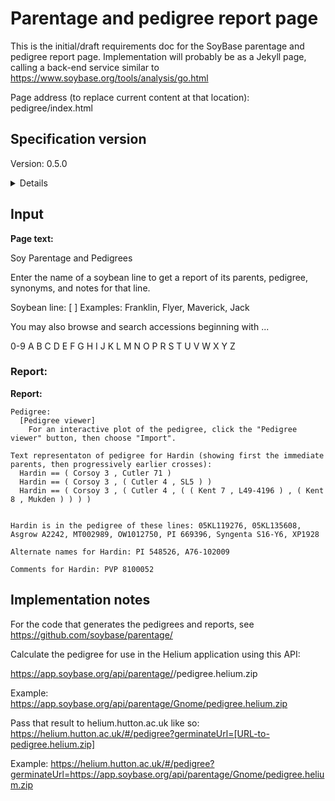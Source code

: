 # Parentage and pedigree report page

This is the initial/draft requirements doc for the SoyBase parentage and pedigree report page. Implementation will probably be as a Jekyll page, calling a back-end service similar to
https://www.soybase.org/tools/analysis/go.html

Page address (to replace current content at that location): pedigree/index.html


## Specification version
Version: 0.5.0

<details>

First draft on 2024-11-07.

</details>

## Input

**Page text:**

Soy Parentage and Pedigrees

Enter the name of a soybean line to get a report of its parents, pedigree, synonyms, and notes for that line.

Soybean line: [  ]
  Examples: Franklin, Flyer, Maverick, Jack

You may also browse and search accessions beginning with ...

 0-9  A  B  C  D  E  F  G  H  I  J  K  L  M  N  O  P  R  S  T  U  V  W  X  Y  Z 



### Report:

**Report:**

```
Pedigree:
  [Pedigree viewer]
    For an interactive plot of the pedigree, click the "Pedigree viewer" button, then choose "Import".

Text representaton of pedigree for Hardin (showing first the immediate parents, then progressively earlier crosses):
  Hardin ==	( Corsoy 3 , Cutler 71 )
  Hardin ==	( Corsoy 3 , ( Cutler 4 , SL5 ) )
  Hardin ==	( Corsoy 3 , ( Cutler 4 , ( ( Kent 7 , L49-4196 ) , ( Kent 8 , Mukden ) ) ) )


Hardin is in the pedigree of these lines: 05KL119276, 05KL135608, Asgrow A2242, MT002989, OW1012750, PI 669396, Syngenta S16-Y6, XP1928

Alternate names for Hardin: PI 548526, A76-102009

Comments for Hardin: PVP 8100052
```


## Implementation notes

For the code that generates the pedigrees and reports, see
https://github.com/soybase/parentage/

Calculate the pedigree for use in the Helium application using this API:
    
  https://app.soybase.org/api/parentage/<query>/pedigree.helium.zip
 
Example:
  https://app.soybase.org/api/parentage/Gnome/pedigree.helium.zip

Pass that result to helium.hutton.ac.uk like so:
  https://helium.hutton.ac.uk/#/pedigree?germinateUrl=[URL-to-pedigree.helium.zip]

Example:
  https://helium.hutton.ac.uk/#/pedigree?germinateUrl=https://app.soybase.org/api/parentage/Gnome/pedigree.helium.zip

